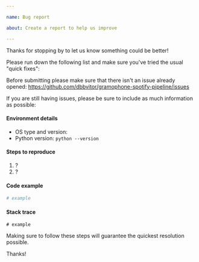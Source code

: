 ```yaml
---

name: Bug report

about: Create a report to help us improve

---
```


Thanks for stopping by to let us know something could be better!

Please run down the following list and make sure you've tried the usual "quick fixes":

Before submitting please make sure that there isn't an issue already opened: https://github.com/dbbvitor/gramophone-spotify-pipeline/issues

If you are still having issues, please be sure to include as much information as possible:

#### Environment details

  - OS type and version:
  - Python version: `python --version`

#### Steps to reproduce

  1. ?
  2. ?

#### Code example

```python
# example
```

#### Stack trace
```
# example
```

Making sure to follow these steps will guarantee the quickest resolution possible.

Thanks!